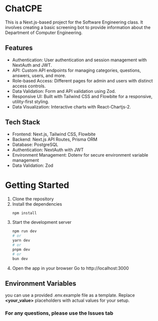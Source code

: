 # ChatCPE 
This is a Next.js-based project for the Software Engineering class. It involves creating a basic screening bot to provide information about the Department of Computer Engineering.
## Features
- Authentication: User authentication and session management with NextAuth and JWT.
- API: Custom API endpoints for managing categories, questions, answers, users, and more.
- Role-based Access: Different pages for admin and users with distinct access controls.
- Data Validation: Form and API validation using Zod.
- Responsive UI: Built with Tailwind CSS and Flowbite for a responsive, utility-first styling.
- Data Visualization: Interactive charts with React-Chartjs-2.
## Tech Stack
- Frontend: Next.js, Tailwind CSS, Flowbite
- Backend: Next.js API Routes, Prisma ORM
- Database: PostgreSQL
- Authentication: NextAuth with JWT
- Environment Management: Dotenv for secure environment variable management
- Data Validation: Zod
# Getting Started
1. Clone the repository
2. Install the dependencies
   ```bash
   npm install
   ```
3. Start the development server
   ```bash
   npm run dev
   # or
   yarn dev
   # or
   pnpm dev
   # or
   bun dev
   ```
4. Open the app in your browser
   Go to http://localhost:3000
## Environment Variables
you can use a provided .env.example file as a template. Replace **<your_value>** placeholders with actual values for your setup.

### For any questions, please use the Issues tab
